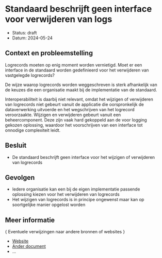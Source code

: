 # Standaard beschrijft geen interface voor verwijderen van logs

- Status: draft
- Datum: 2024-05-24


## Context en probleemstelling

Logrecords moeten op enig moment worden vernietigd. Moet er een interface in de standaard worden gedefinieerd voor het verwijderen van vastgelegde logrecords?

De wijze waarop logrecords worden weggeschreven is sterk afhankelijk van de keuzes die een organisatie maakt bij de implementatie van de standaard.

Interoperabiliteit is daarbij niet relevant, omdat het wijzigen of verwijderen van logrecords niet gebeurt vanuit de applicatie die oorspronkelijk de dataverwerking uitvoerde en het wegschrijven van het logrecord veroorzaakte. Wijzigen en verwijderen gebeurt vanuit een beheercomponent. Deze zijn vaak hard gekoppeld aan de voor logging gekozen oplossing, waardoor het voorschrijven van een interface tot onnodige complexiteit leidt.


## Besluit

- De standaard beschrijft geen interface voor het wijzigen of verwijderen van logrecords


## Gevolgen

- Iedere organisatie kan een bij de eigen implementatie passende oplossing kiezen voor het verwijderen van logrecords
- Het wijzigen van logrecords is in principe ongewenst maar kan op soortgelijke manier opgelost worden


<!-- Optioneel -->
## Meer informatie

{ Eventuele verwijzingen naar andere bronnen of websites }

- [Website](https://example.com)
- [Ander document](https://example.com)
- ...
